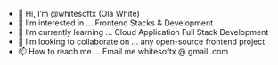 - 👋 Hi, I’m @whitesoftx (Ola White)
- 👀 I’m interested in ... Frontend Stacks & Development
- 🌱 I’m currently learning ... Cloud Application Full Stack Development 
- 💞️ I’m looking to collaborate on ... any open-source frontend project
- 📫 How to reach me ... Email me whitesoftx @ gmail .com 

<!---
whitesoftx/whitesoftx is a ✨ special ✨ repository because its `README.md` (this file) appears on your GitHub profile.
You can click the Preview link to take a look at your changes.
--->
